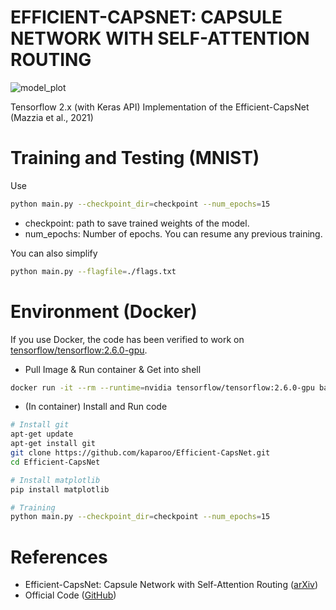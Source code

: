 # **EFFICIENT-CAPSNET: CAPSULE NETWORK WITH SELF-ATTENTION ROUTING**  
  
![model_plot](./model.png)

Tensorflow 2.x (with Keras API) Implementation of the Efficient-CapsNet (Mazzia et al., 2021)

# **Training and Testing (MNIST)**  
  
Use
```bash
python main.py --checkpoint_dir=checkpoint --num_epochs=15
```  
- checkpoint: path to save trained weights of the model.
- num_epochs: Number of epochs. You can resume any previous training.
  
You can also simplify  
```bash
python main.py --flagfile=./flags.txt
```

# **Environment (Docker)**
If you use Docker, the code has been verified to work on [tensorflow/tensorflow:2.6.0-gpu][docker-tensorflow-gpu].
- Pull Image & Run container & Get into shell
```bash
docker run -it --rm --runtime=nvidia tensorflow/tensorflow:2.6.0-gpu bash
```
- (In container) Install and Run code
```bash
# Install git
apt-get update
apt-get install git
git clone https://github.com/kaparoo/Efficient-CapsNet.git
cd Efficient-CapsNet

# Install matplotlib
pip install matplotlib

# Training
python main.py --checkpoint_dir=checkpoint --num_epochs=15
```
  
# **References**
- Efficient-CapsNet: Capsule Network with Self-Attention Routing ([arXiv][efficient_capsnet_arxiv_link])
- Official Code ([GitHub][efficient_capsnet_github_link])

[efficient_capsnet_arxiv_link]: https://arxiv.org/abs/2101.12491
[efficient_capsnet_github_link]: https://github.com/EscVM/Efficient-CapsNet
[docker-tensorflow-gpu]: https://hub.docker.com/layers/tensorflow/tensorflow/2.6.0-gpu/images/sha256-e0510bc8ea7dfed3b1381f92891fae3ad5b75712984c3632a60cc164391bca29?context=explore
